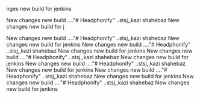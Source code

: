 nges new build for jenkins


New changes new build ...."# Headphonify" ..stsj,,kazi shahebaz
New changes new build for j


New changes new build ...."# Headphonify" ..stsj,,kazi shahebaz
New changes new build for jenkins
New changes new build ...."# Headphonify" ..stsj,,kazi shahebaz
New changes new build for jenkins
New changes new build ...."# Headphonify" ..stsj,,kazi shahebaz
New changes new build for jenkins
New changes new build ...."# Headphonify" ..stsj,,kazi shahebaz
New changes new build for jenkins
New changes new build ...."# Headphonify" ..stsj,,kazi shahebaz
New changes new build for jenkins
New changes new build ...."# Headphonify" ..stsj,,kazi shahebaz
New changes new build for jenkins
